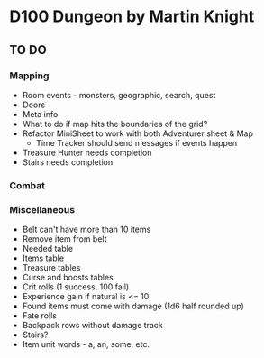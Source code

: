 # D100 Dungeon by Martin Knight

## TO DO

### Mapping

- Room events - monsters, geographic, search, quest
- Doors
- Meta info
- What to do if map hits the boundaries of the grid?
- Refactor MiniSheet to work with both Adventurer sheet & Map
  - Time Tracker should send messages if events happen
- Treasure Hunter needs completion
- Stairs needs completion

### Combat

### Miscellaneous

- Belt can't have more than 10 items
- Remove item from belt
- Needed table
- Items table
- Treasure tables
- Curse and boosts tables
- Crit rolls (1 success, 100 fail)
- Experience gain if natural is <= 10
- Found items must come with damage (1d6 half rounded up)
- Fate rolls
- Backpack rows without damage track
- Stairs?
- Item unit words - a, an, some, etc.
